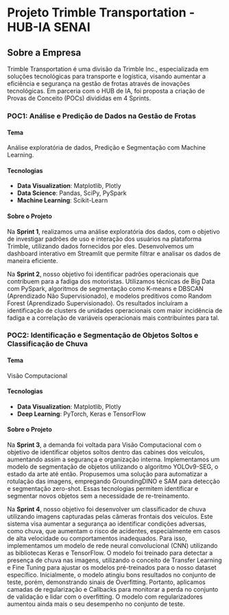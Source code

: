 # Projeto Trimble Transportation - HUB-IA SENAI

## Sobre a Empresa
Trimble Transportation é uma divisão da Trimble Inc., especializada em soluções tecnológicas para transporte e logística, visando aumentar a eficiência e segurança na gestão de frotas através de inovações tecnológicas. Em parceria com o HUB de IA, foi proposta a criação de Provas de Conceito (POCs) divididas em 4 Sprints.

### POC1: Análise e Predição de Dados na Gestão de Frotas

#### Tema
Análise exploratória de dados, Predição e Segmentação com Machine Learning.

#### Tecnologias
- **Data Visualization**: Matplotlib, Plotly
- **Data Science**: Pandas, SciPy, PySpark
- **Machine Learning**: Scikit-Learn

#### Sobre o Projeto
Na **Sprint 1**, realizamos uma análise exploratória dos dados, com o objetivo de investigar padrões de uso e interação dos usuários na plataforma Trimble, utilizando dados fornecidos por eles. Desenvolvemos um dashboard interativo em Streamlit que permite filtrar e analisar os dados de maneira eficiente.

Na **Sprint 2**, nosso objetivo foi identificar padrões operacionais que contribuem para a fadiga dos motoristas. Utilizamos técnicas de Big Data com PySpark, algoritmos de segmentação como K-means e DBSCAN (Aprendizado Não Supervisionado), e modelos preditivos como Random Forest (Aprendizado Supervisionado). Os resultados incluíram a identificação de clusters de unidades operacionais com maior incidência de fadiga e a correlação de variáveis operacionais mais contribuintes para tal.

### POC2: Identificação e Segmentação de Objetos Soltos e Classificação de Chuva

#### Tema
Visão Computacional

#### Tecnologias
- **Data Visualization**: Matplotlib, Plotly
- **Deep Learning**: PyTorch, Keras e TensorFlow

#### Sobre o Projeto
Na **Sprint 3**, a demanda foi voltada para Visão Computacional com o objetivo de identificar objetos soltos dentro das cabines dos veículos, aumentando assim a segurança e organização interna. Implementamos um modelo de segmentação de objetos utilizando o algoritmo YOLOv9-SEG, o estado da arte até então. Propusemos uma solução para automatizar a rotulação das imagens, empregando GroundingDINO e SAM para detecção e segmentação zero-shot. Essas tecnologias permitem identificar e segmentar novos objetos sem a necessidade de re-treinamento.

Na **Sprint 4**, nosso objetivo foi desenvolver um classificador de chuva utilizando imagens capturadas pelas câmeras frontais dos veículos. Este sistema visa aumentar a segurança ao identificar condições adversas, como chuva, que aumentam o risco de acidentes, especialmente em casos de alta velocidade ou comportamentos inadequados. Para isso, implementamos um modelo de rede neural convolucional (CNN) utilizando as bibliotecas Keras e TensorFlow. O modelo foi treinado para detectar a presença de chuva nas imagens, utilizando o conceito de Transfer Learning e Fine Tuning para ajustar os modelos pré-treinados para o nosso dataset específico. Inicialmente, o modelo  atingiu bons resultados no conjunto de teste, porém, demonstrando sinais de Overfitting. Portanto, aplicamos camadas de regularização e Callbacks para monitorar a perda no conjunto de validação e lidar com o overfitting. O modelo com regularizadores aumentou ainda mais o seu desempenho no conjunto de teste.
